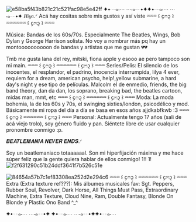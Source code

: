 ![e58ba5f43b821c21c521fac98e5e42ff](https://github.com/user-attachments/assets/507e8c09-d4a6-4046-bbbb-a588dd8db69c)
✦•┈๑⋅⋯ ⋯⋅๑┈•✦✦•┈๑⋅⋯ ⋯⋅๑┈•✦ 
𝐻𝑖𝑦𝑎.ᐟ
Acá hay cositas sobre mis gustos y así viste
⏔⏔⏔ ꒰ ᧔ෆ᧓ ꒱ ⏔⏔⏔⏔⏔⏔ ꒰ ᧔ෆ᧓ ꒱ ⏔⏔⏔

Música:
Bandas de los 60s/70s. Especialmente The Beatles, Wings, Bob Dylan y George Harrison solista. No voy a nombrar más pq hay un montoooooooooon de bandas y artistas que me gustan 💔💔

Tmb me gusta lana del rey, mitski, fiona apple y esooo ae pero tampoco son mi main. 
⏔⏔⏔ ꒰ ᧔ෆ᧓ ꒱ ⏔⏔⏔⏔⏔⏔ ꒰ ᧔ෆ᧓ ꒱ ⏔⏔⏔
Series/Pelis: 
El silencio de los inocentes, el resplandor, el padrino, inocencia interrumpida, lilya 4 ever,  requiem for a dream, american psycho, help!,yellow submarine, a hard day's night y ese tipo de películas. Malcolm el de enmedio, friends, the big band theory, dan da dan, los soprano, breaking bad, the beatles cartoon, midas man, mmt, etc
⏔⏔⏔ ꒰ ᧔ෆ᧓ ꒱ ⏔⏔⏔⏔⏔⏔ ꒰ ᧔ෆ᧓ ꒱ ⏔⏔⏔
Moda:
La moda bohemia, la de los 60s y 70s, el swinging sixties/london, psicodélico y mod. Básicamente mi ropa del día a día se basa en esos años ajjdkabfkwb :3 
⏔⏔⏔ ꒰ ᧔ෆ᧓ ꒱ ⏔⏔⏔⏔⏔⏔ ꒰ ᧔ෆ᧓ ꒱ ⏔⏔⏔
Personal:
Actualmente tengo 17 años (sali de acá viejo trolo), soy género fluido y pan. Siéntete libre de usar cualquier pronombre conmigo :p.
          

𝑩𝑬𝑨𝑻𝑳𝑬𝑴𝑨𝑵𝑰𝑨 𝑵𝑬𝑽𝑬𝑹 𝑬𝑵𝑫𝑺.ᐟ

Soy un beatlemaniaco totaaaaaal. Son mi hiperfijación máxima y me hace súper feliz que la gente quiera hablar de ellos conmigo! 1!! 1! ![f2f631290c51b24ddf3641f7b526c51e](https://github.com/user-attachments/assets/302604f1-29a8-4354-ad9e-4260db3d5529)

![84654a57b7c1ef83308ea252d2e294c6](https://github.com/user-attachments/assets/5b6fb3c7-76d2-4439-94ad-209469499375)
⏔⏔⏔ ꒰ ᧔ෆ᧓ ꒱ ⏔⏔⏔⏔⏔⏔ ꒰ ᧔ෆ᧓ ꒱ ⏔⏔⏔
Extra (Extra texture ref???):
Mis álbumes musicales fav:
Sgt. Peppers, Rubber Soul, Revolver, Dark Horse, All Things Must Pass, Extraordinary Machine, Extra Texture, Cloud Nine, Ram, Double Fantasy, Blonde On Blonde y Plastic Ono Band ^_^


✦•┈๑⋅⋯ ⋯⋅๑┈•✦ ✦•┈๑⋅⋯ ⋯⋅๑┈•✦✦•┈๑⋅⋯
